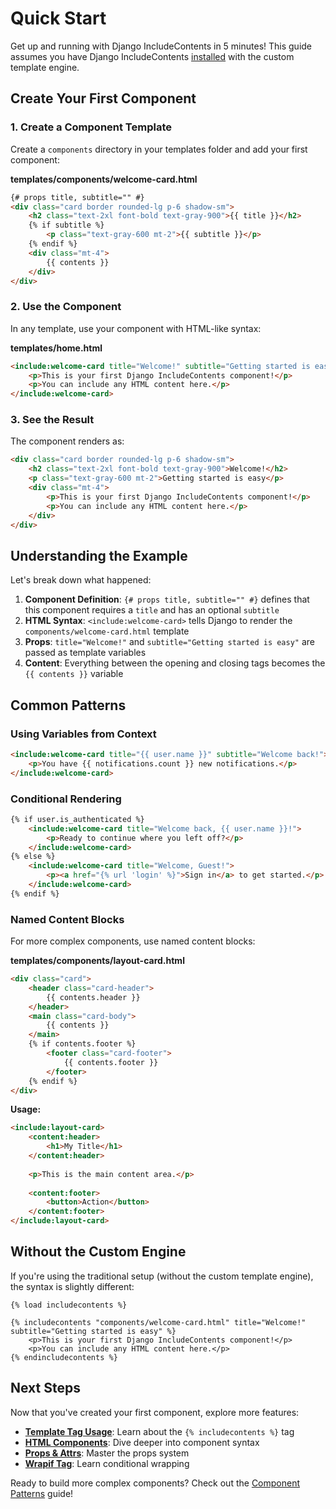 # Quick Start

Get up and running with Django IncludeContents in 5 minutes! This guide assumes you have Django IncludeContents [installed](installation.md) with the custom template engine.

## Create Your First Component

### 1. Create a Component Template

Create a `components` directory in your templates folder and add your first component:

**templates/components/welcome-card.html**
```html
{# props title, subtitle="" #}
<div class="card border rounded-lg p-6 shadow-sm">
    <h2 class="text-2xl font-bold text-gray-900">{{ title }}</h2>
    {% if subtitle %}
        <p class="text-gray-600 mt-2">{{ subtitle }}</p>
    {% endif %}
    <div class="mt-4">
        {{ contents }}
    </div>
</div>
```

### 2. Use the Component

In any template, use your component with HTML-like syntax:

**templates/home.html**
```html
<include:welcome-card title="Welcome!" subtitle="Getting started is easy">
    <p>This is your first Django IncludeContents component!</p>
    <p>You can include any HTML content here.</p>
</include:welcome-card>
```

### 3. See the Result

The component renders as:

```html
<div class="card border rounded-lg p-6 shadow-sm">
    <h2 class="text-2xl font-bold text-gray-900">Welcome!</h2>
    <p class="text-gray-600 mt-2">Getting started is easy</p>
    <div class="mt-4">
        <p>This is your first Django IncludeContents component!</p>
        <p>You can include any HTML content here.</p>
    </div>
</div>
```

## Understanding the Example

Let's break down what happened:

1. **Component Definition**: `{# props title, subtitle="" #}` defines that this component requires a `title` and has an optional `subtitle`
2. **HTML Syntax**: `<include:welcome-card>` tells Django to render the `components/welcome-card.html` template
3. **Props**: `title="Welcome!"` and `subtitle="Getting started is easy"` are passed as template variables
4. **Content**: Everything between the opening and closing tags becomes the `{{ contents }}` variable

## Common Patterns

### Using Variables from Context

```html
<include:welcome-card title="{{ user.name }}" subtitle="Welcome back!">
    <p>You have {{ notifications.count }} new notifications.</p>
</include:welcome-card>
```

### Conditional Rendering

```html
{% if user.is_authenticated %}
    <include:welcome-card title="Welcome back, {{ user.name }}!">
        <p>Ready to continue where you left off?</p>
    </include:welcome-card>
{% else %}
    <include:welcome-card title="Welcome, Guest!">
        <p><a href="{% url 'login' %}">Sign in</a> to get started.</p>
    </include:welcome-card>
{% endif %}
```

### Named Content Blocks

For more complex components, use named content blocks:

**templates/components/layout-card.html**
```html
<div class="card">
    <header class="card-header">
        {{ contents.header }}
    </header>
    <main class="card-body">
        {{ contents }}
    </main>
    {% if contents.footer %}
        <footer class="card-footer">
            {{ contents.footer }}
        </footer>
    {% endif %}
</div>
```

**Usage:**
```html
<include:layout-card>
    <content:header>
        <h1>My Title</h1>
    </content:header>
    
    <p>This is the main content area.</p>
    
    <content:footer>
        <button>Action</button>
    </content:footer>
</include:layout-card>
```

## Without the Custom Engine

If you're using the traditional setup (without the custom template engine), the syntax is slightly different:

```django
{% load includecontents %}

{% includecontents "components/welcome-card.html" title="Welcome!" subtitle="Getting started is easy" %}
    <p>This is your first Django IncludeContents component!</p>
    <p>You can include any HTML content here.</p>
{% endincludecontents %}
```

## Next Steps

Now that you've created your first component, explore more features:

- **[Template Tag Usage](../using-components/template-tag-syntax.md)**: Learn about the `{% includecontents %}` tag
- **[HTML Components](../using-components/html-syntax.md)**: Dive deeper into component syntax
- **[Props & Attrs](../using-components/props-and-attrs.md)**: Master the props system
- **[Wrapif Tag](../using-components/wrapif-tag.md)**: Learn conditional wrapping

Ready to build more complex components? Check out the [Component Patterns](../building-components/component-patterns.md) guide!